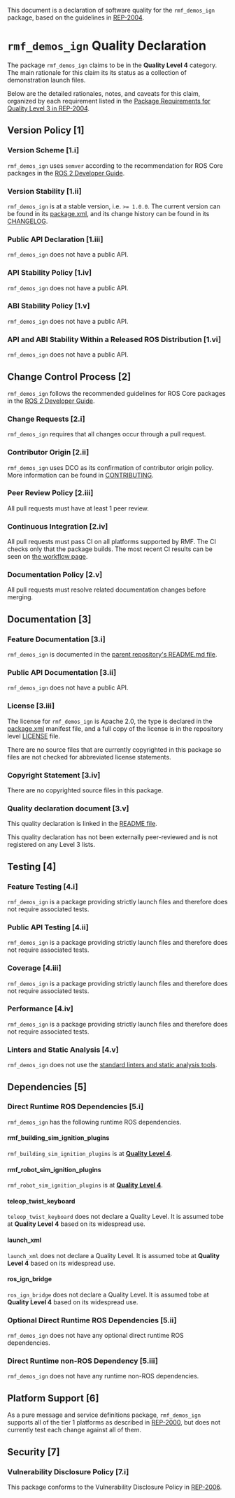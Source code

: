 This document is a declaration of software quality for the `rmf_demos_ign` package, based on the guidelines in [REP-2004](https://www.ros.org/reps/rep-2004.html).

# `rmf_demos_ign` Quality Declaration

The package `rmf_demos_ign` claims to be in the **Quality Level 4** category.
The main rationale for this claim its its status as a collection of demonstration launch files.

Below are the detailed rationales, notes, and caveats for this claim, organized by each requirement listed in the [Package Requirements for Quality Level 3 in REP-2004](https://www.ros.org/reps/rep-2004.html).

## Version Policy [1]

### Version Scheme [1.i]

`rmf_demos_ign` uses `semver` according to the recommendation for ROS Core packages in the [ROS 2 Developer Guide](https://index.ros.org/doc/ros2/Contributing/Developer-Guide/#versioning).

### Version Stability [1.ii]

`rmf_demos_ign` is at a stable version, i.e. `>= 1.0.0`.
The current version can be found in its [package.xml](package.xml), and its change history can be found in its [CHANGELOG](CHANGELOG.rst).

### Public API Declaration [1.iii]

`rmf_demos_ign` does not have a public API.

### API Stability Policy [1.iv]

`rmf_demos_ign` does not have a public API.

### ABI Stability Policy [1.v]

`rmf_demos_ign` does not have a public API.

### API and ABI Stability Within a Released ROS Distribution [1.vi]

`rmf_demos_ign` does not have a public API.

## Change Control Process [2]

`rmf_demos_ign` follows the recommended guidelines for ROS Core packages in the [ROS 2 Developer Guide](https://index.ros.org/doc/ros2/Contributing/Developer-Guide/#package-requirements).

### Change Requests [2.i]

`rmf_demos_ign` requires that all changes occur through a pull request.

### Contributor Origin [2.ii]

`rmf_demos_ign` uses DCO as its confirmation of contributor origin policy. More information can be found in [CONTRIBUTING](../CONTRIBUTING.md).

### Peer Review Policy [2.iii]

All pull requests must have at least 1 peer review.

### Continuous Integration [2.iv]

All pull requests must pass CI on all platforms supported by RMF.
The CI checks only that the package builds.
The most recent CI results can be seen on [the workflow page](https://github.com/open-rmf/rmf_demos/actions).

### Documentation Policy [2.v]

All pull requests must resolve related documentation changes before merging.

## Documentation [3]

### Feature Documentation [3.i]

`rmf_demos_ign` is documented in the [parent repository's README.md file](../README.md).

### Public API Documentation [3.ii]

`rmf_demos_ign` does not have a public API.

### License [3.iii]

The license for `rmf_demos_ign` is Apache 2.0, the type is declared in the [package.xml](package.xml) manifest file, and a full copy of the license is in the repository level [LICENSE](../LICENSE) file.

There are no source files that are currently copyrighted in this package so files are not checked for abbreviated license statements.

### Copyright Statement [3.iv]

There are no copyrighted source files in this package.

### Quality declaration document [3.v]

This quality declaration is linked in the [README file](README.md).

This quality declaration has not been externally peer-reviewed and is not registered on any Level 3 lists.

## Testing [4]

### Feature Testing [4.i]

`rmf_demos_ign` is a package providing strictly launch files and therefore does not require associated tests.

### Public API Testing [4.ii]

`rmf_demos_ign` is a package providing strictly launch files and therefore does not require associated tests.

### Coverage [4.iii]

`rmf_demos_ign` is a package providing strictly launch files and therefore does not require associated tests.

### Performance [4.iv]

`rmf_demos_ign` is a package providing strictly launch files and therefore does not require associated tests.

### Linters and Static Analysis [4.v]

`rmf_demos_ign` does not use the [standard linters and static analysis tools](https://index.ros.org/doc/ros2/Contributing/Developer-Guide/#linters).

## Dependencies [5]

### Direct Runtime ROS Dependencies [5.i]

`rmf_demos_ign` has the following runtime ROS dependencies.

#### rmf_building_sim_ignition_plugins

`rmf_building_sim_ignition_plugins` is at [**Quality Level 4**](https://github.com/open-rmf/rmf_simulation/blob/main/rmf_building_sim_ignition_plugins/QUALITY_DECLARATION.md).

#### rmf_robot_sim_ignition_plugins

`rmf_robot_sim_ignition_plugins` is at [**Quality Level 4**](https://github.com/open-rmf/rmf_simulation/blob/main/rmf_robot_sim_ignition_plugins/QUALITY_DECLARATION.md).

#### teleop_twist_keyboard

`teleop_twist_keyboard` does not declare a Quality Level.
It is assumed tobe at **Quality Level 4** based on its widespread use.

#### launch_xml

`launch_xml` does not declare a Quality Level.
It is assumed tobe at **Quality Level 4** based on its widespread use.

#### ros_ign_bridge

`ros_ign_bridge` does not declare a Quality Level.
It is assumed tobe at **Quality Level 4** based on its widespread use.

### Optional Direct Runtime ROS Dependencies [5.ii]

`rmf_demos_ign` does not have any optional direct runtime ROS dependencies.

### Direct Runtime non-ROS Dependency [5.iii]

`rmf_demos_ign` does not have any runtime non-ROS dependencies.

## Platform Support [6]

As a pure message and service definitions package, `rmf_demos_ign` supports all of the tier 1 platforms as described in [REP-2000](https://www.ros.org/reps/rep-2000.html#support-tiers), but does not currently test each change against all of them.

## Security [7]

### Vulnerability Disclosure Policy [7.i]

This package conforms to the Vulnerability Disclosure Policy in [REP-2006](https://www.ros.org/reps/rep-2006.html).
